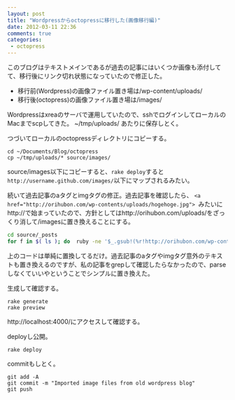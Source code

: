 ```yaml
---
layout: post
title: "Wordpressからoctopressに移行した(画像移行編)"
date: 2012-03-11 22:36
comments: true
categories: 
 - octopress
---
```


このブログはテキストメインであるが過去の記事にはいくつか画像も添付してて、移行後にリンク切れ状態になっていたので修正した。

* 移行前(Wordpress)の画像ファイル置き場は/wp-content/uploads/
* 移行後(octopress)の画像ファイル置き場は/images/

Wordpressはxreaのサーバで運用していたので、sshでログインしてローカルのMacまでscpしてきた。 ~/tmp/uploads/ あたりに保存しとく。

つづいてローカルのoctopressディレクトリにコピーする。
``` 
cd ~/Documents/Blog/octopress
cp ~/tmp/uploads/* source/images/
```
source/images以下にコピーすると、`rake deploy`すると`http://username.github.com/images/`以下にマップされるみたい。

続いて過去記事のaタグとimgタグの修正。過去記事を確認したら、 ```<a href="http://orihubon.com/wp-contents/uploads/hogehoge.jpg"> ```みたいにhttp://で始まっていたので、方針としてはhttp://orihubon.com/uploads/をざっくり消して/imagesに置き換えることにする。
``` sh
cd source/_posts
for f in $( ls ); do  ruby -ne '$_.gsub!(%r!http://orihubon.com/wp-content/uploads/!, "/images/"); puts $_;' < $f > tmp; mv tmp $f; done
```
上のコードは単純に置換してるだけ。過去記事のaタグやimgタグ意外のテキストも置き換えるのですが、私の記事をgrepして確認したらなかったので、parseしなくていいやということでシンプルに置き換えた。

生成して確認する。
```
rake generate
rake preview
```
http://localhost:4000/にアクセスして確認する。

deployし公開。
```
rake deploy
```

commitもしとく。
```
git add -A
git commit -m "Imported image files from old wordpress blog"
git push
```
